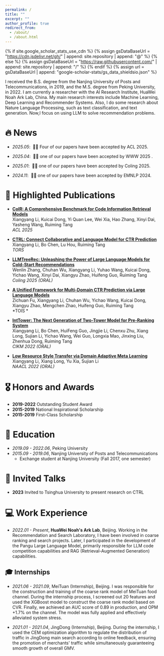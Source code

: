```yaml
---
permalink: /
title: ""
excerpt: ""
author_profile: true
redirect_from: 
  - /about/
  - /about.html
---
```


{% if site.google_scholar_stats_use_cdn %}
{% assign gsDataBaseUrl = "https://cdn.jsdelivr.net/gh/" | append: site.repository | append: "@" %}
{% else %}
{% assign gsDataBaseUrl = "https://raw.githubusercontent.com/" | append: site.repository | append: "/" %}
{% endif %}
{% assign url = gsDataBaseUrl | append: "google-scholar-stats/gs_data_shieldsio.json" %}

<span class='anchor' id='about-me'></span>

I received the B.S. degree from the Nanjing University of Posts and Telecommunications, in 2019, and the M.S. degree from Peking University, in 2022. I am currently a researcher with the AI Research Institute, HuaWei Noah Ark Lab, China. My main research interests include Machine Learning, Deep Learning and Recommender Systems. Also, I do some research about Nature Language Processing, such as text classification, and text generation. Now,I focus on using LLM to solve recommendation problems.


# 🔥 News
- *2025.05*: &nbsp;🎉🎉 Four of our papers have been accepted by ACL 2025.

- *2025.04*: &nbsp;🎉🎉 one of our papers have been accepted by WWW 2025 .

- *2025.01*: &nbsp;🎉🎉 one of our papers have been accepted by Coling 2025.
 
- *2024.11*: &nbsp;🎉🎉 one of our papers have been accepted by EMNLP 2024. 


# 📝 Highlighted Publications 

- **[CoIR: A Comprehensive Benchmark for Code Information Retrieval Models](https://arxiv.org/abs/2407.02883)**  
  Xiangyang Li, Kuicai Dong, Yi Quan Lee, Wei Xia, Hao Zhang, Xinyi Dai, Yasheng Wang, Ruiming Tang  
  *ACL 2025*

- **[CTRL: Connect Collaborative and Language Model for CTR Prediction](https://dl.acm.org/doi/abs/10.1145/3713080)**  
  Xiangyang Li, Bo Chen, Lu Hou, Ruiming Tang  
  *TORS*

- **[LLMTreeRec: Unleashing the Power of Large Language Models for Cold-Start Recommendations](https://arxiv.org/abs/2404.00702)**  
  Wenlin Zhang, Chuhan Wu, Xiangyang Li, Yuhao Wang, Kuicai Dong, Yichao Wang, Xinyi Dai, Xiangyu Zhao, Huifeng Guo, Ruiming Tang  
  *Coling 2025 (ORAL)*

- **[A Unified Framework for Multi-Domain CTR Prediction via Large Language Models](https://dl.acm.org/doi/abs/10.1145/3698878)**  
  Zichuan Fu, Xiangyang Li, Chuhan Wu, Yichao Wang, Kuicai Dong, Xiangyu Zhao, Mengchen Zhao, Huifeng Guo, Ruiming Tang  
  *TOIS *

- **[IntTower: The Next Generation of Two-Tower Model for Pre-Ranking System](https://arxiv.org/abs/2210.09890)**  
  Xiangyang Li, Bo Chen, HuiFeng Guo, Jingjie Li, Chenxu Zhu, Xiang Long, Sujian Li, Yichao Wang, Wei Guo, Longxia Mao, Jinxing Liu, Zhenhua Dong, Ruiming Tang  
  *CIKM 2022 (ORAL)*

- **[Low Resource Style Transfer via Domain Adaptive Meta Learning](https://arxiv.org/abs/2205.12475)**  
  Xiangyang Li, Xiang Long, Yu Xia, Sujian Li  
  *NAACL 2022 (ORAL)*




# 🎖 Honors and Awards 
- **2019-2022** Outstanding Student Award
- **2015-2019** National Inspirational Scholarship
- **2015-2019** First-Class Scholarship

# 📖 Education
- *2019.09 - 2022.06*, Peking University
- *2015.09 - 2019.06*, Nanjing University of Posts and Telecommunications
  - Exchange student at Nanjing University (Fall 2017, one semester)


# 💬 Invited Talks
- **2023** Invited to Tsinghua University to present research on CTRL

# 💻 Work Experience
- *2022.01 - Present*, **HuaWei Noah's Ark Lab**, Beijing.
  Working in the Recommendation and Search Laboratory, I have been involved in coarse ranking and search projects. Later, I participated in the development of the Pangu Large Language Model, primarily responsible for LLM code competition capabilities and RAG (Retrieval-Augmented Generation) capabilities.

## 🎓 Internships
- *2021.06 - 2021.09*, MeiTuan (Internship), Beijing.
  I was responsible for the construction and training of the coarse rank model of MeiTuan food channel. During the internship process, I screened out 20 features and used the XGBoost model to construct the coarse rank model based on CVR. Finally, we achieved an AUC score of 0.89 in production, and OPM +1.7% on the channel. The model was fully applied and effectively alleviated system stress.

- *2021.01 - 2021.04*, JingDong (Internship), Beijing.
  During the internship, I used the CEM optimization algorithm to regulate the distribution of traffic in JingDong main search according to online feedback, ensuring the promotion of merchants' traffic while simultaneously guaranteeing smooth growth of overall GMV.
